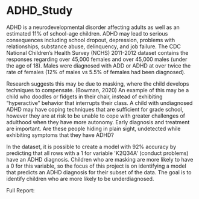 # ADHD_Study

ADHD is a neurodevelopmental disorder affecting adults as well as an estimated 11% of school-age children. ADHD may lead to serious consequences including school dropout, depression, problems with relationships, substance abuse, delinquency, and job failure. The CDC National Children’s Health Survey (NCHS) 2011-2012 dataset contains the responses regarding over 45,000 females and over 45,000 males (under the age of 18). Males were diagnosed with ADD or ADHD at over twice the rate of females (12% of males vs 5.5% of females had been diagnosed).

Research suggests this may be due to masking, where the child develops techniques to compensate. (Bowman, 2020) An example of this may be a child who doodles or fidgets in their chair, instead of exhibiting “hyperactive” behavior that interrupts their class. A child with undiagnosed ADHD may have coping techniques that are sufficient for grade school, however they are at risk to be unable to cope with greater challenges of adulthood when they have more autonomy. Early diagnosis and treatment are important. Are these people hiding in plain sight, undetected while exhibiting symptoms that they have ADHD?
 
In the dataset, it is possible to create a model with 92% accuracy by predicting that all rows with a 1 for variable 'K2Q34A' (conduct problems) have an ADHD diagnosis. Children who are masking are more likely to have a 0 for this variable, so the focus of this project is on identifying a model that predicts an ADHD diagnosis for their subset of the data. The goal is to identify children who are more likely to be underdiagnosed.

Full Report: 


